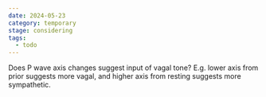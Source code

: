 ```yaml
---
date: 2024-05-23
category: temporary
stage: considering
tags:
  - todo
---
```


Does P wave axis changes suggest input of vagal tone? E.g. lower axis from prior suggests more vagal, and higher axis from resting suggests more sympathetic.